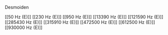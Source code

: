 Desmoiden

[[50 Hz (E)]]
[[230 Hz (E)]]
[[950 Hz (E)]]
[[13390 Hz (E)]]
[[121590 Hz (E)]]
[[285430 Hz (E)]]
[[315910 Hz (E)]]
[[472500 Hz (E)]]
[[612500 Hz (E)]]
[[930000 Hz (E)]]